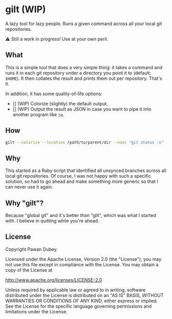 # gilt (WIP)

A lazy tool for lazy people. Runs a given command across all your local git repositories.

⚠ Still a work in progress! Use at your own peril.

## What

This is a simple tool that does a very simple thing: it takes a command and runs it in each git repository under a directory you point it to (default: `$HOME`). It then collates the result and prints them out per repository. That's it.

In addition, it has some quality-of-life options:
- [] (WIP) Colorize (slightly) the default output.
- [] (WIP) Output the result as JSON in case you want to pipe it into another program like `jq`.

## How

```bash
gilt --colorize --location /path/to/parent/dir --exec "git status -s" --output json
```

## Why

This started as a Ruby script that identified all unsynced branches across all local git repositories. Of course, I was not happy with such a specific solution, so had to go ahead and make something more generic so that I can never use it again.

## Why "gilt"?

Because "global git" and it's better than "glit", which was what I started with. I believe in quitting while you're ahead.

## License

Copyright Pawan Dubey.

Licensed under the Apache License, Version 2.0 (the "License"); you may not use this file except in compliance with the License. You may obtain a copy of the License at

http://www.apache.org/licenses/LICENSE-2.0

Unless required by applicable law or agreed to in writing, software distributed under the License is distributed on an "AS IS" BASIS, WITHOUT WARRANTIES OR CONDITIONS OF ANY KIND, either express or implied. See the License for the specific language governing permissions and limitations under the License.
